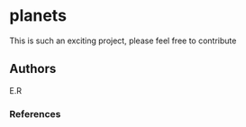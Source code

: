 # planets

This is such an exciting project, please feel free to contribute

## Authors 
E.R

### References

